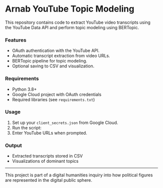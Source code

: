 # Arnab YouTube Topic Modeling

This repository contains code to extract YouTube video transcripts using the YouTube Data API and perform topic modeling using BERTopic.

### Features
- OAuth authentication with the YouTube API.
- Automatic transcript extraction from video URLs.
- BERTopic pipeline for topic modeling.
- Optional saving to CSV and visualization.

### Requirements
- Python 3.8+
- Google Cloud project with OAuth credentials
- Required libraries (see `requirements.txt`)

### Usage
1. Set up your `client_secrets.json` from Google Cloud.
2. Run the script:
3. Enter YouTube URLs when prompted.

### Output
- Extracted transcripts stored in CSV
- Visualizations of dominant topics

---

This project is part of a digital humanities inquiry into how political figures are represented in the digital public sphere.
